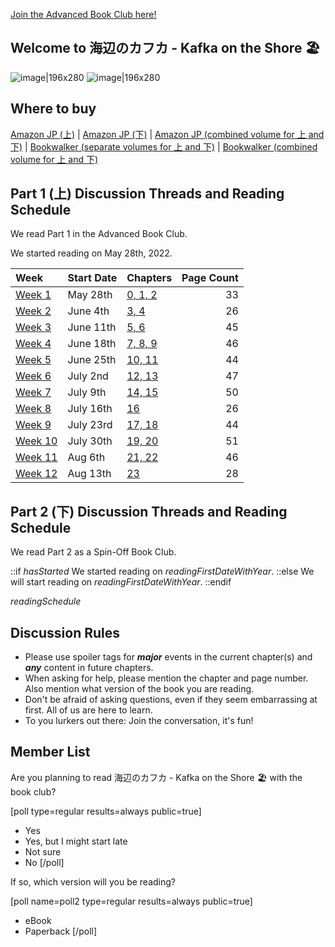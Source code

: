 <!-- 
海辺のカフカ - Kafka on the Shore 🏖 (Advanced Book Club)

^^^^^^^^^^^^^^^ Use this for the thread title!
-->

[Join the Advanced Book Club here!](https://community.wanikani.com/t/x/44685) 

## Welcome to 海辺のカフカ - Kafka on the Shore 🏖
![image|196x280](upload://eN0rzfN7QltwWisNBRKfpKH0XUN.png)
![image|196x280](upload://p2h4rRNgdDSngkbpktYKAUQQ5r2.png)

 ## Where to buy 
[Amazon JP (上)](https://www.amazon.co.jp/-/en/%E6%9D%91%E4%B8%8A%E6%98%A5%E6%A8%B9-ebook/dp/B08N5RQV7V) | [Amazon JP (下)](https://www.amazon.co.jp/-/en/gp/product/B08N5RNWQW) | [Amazon JP (combined volume for 上 and 下)](https://www.amazon.co.jp/-/en/%E6%9D%91%E4%B8%8A%E6%98%A5%E6%A8%B9-ebook/dp/B08N5VGDGR) | [Bookwalker (separate volumes for 上 and 下)](https://bookwalker.jp/series/281888/list/) | [Bookwalker (combined volume for 上 and 下)](https://bookwalker.jp/de131687ff-3a6d-4045-a82f-d0f3114793f0/) 

## Part 1 (上) Discussion Threads and Reading Schedule

We read Part 1 in the Advanced Book Club.

We started reading on May 28th, 2022.

| Week | Start Date | Chapters | Page Count |
| :- | :- | :- | -: |
| [Week 1](https://community.wanikani.com/t/x/57147) | May 28th | [0, 1, 2](https://community.wanikani.com/t/x/57147) | 33 |
| [Week 2](https://community.wanikani.com/t/x/57249) | June 4th | [3, 4](https://community.wanikani.com/t/x/57249) | 26 |
| [Week 3](https://community.wanikani.com/t/x/57324) | June 11th | [5, 6](https://community.wanikani.com/t/x/57324) | 45 |
| [Week 4](https://community.wanikani.com/t/x/57435) | June 18th | [7, 8, 9](https://community.wanikani.com/t/x/57435) | 46 |
| [Week 5](https://community.wanikani.com/t/x/57509) | June 25th | [10, 11](https://community.wanikani.com/t/x/57509) | 44 |
| [Week 6](https://community.wanikani.com/t/x/57594) | July 2nd | [12, 13](https://community.wanikani.com/t/x/57594) | 47 |
| [Week 7](https://community.wanikani.com/t/x/57692) | July 9th | [14, 15](https://community.wanikani.com/t/x/57692) | 50 |
| [Week 8](https://community.wanikani.com/t/x/57747) | July 16th | [16](https://community.wanikani.com/t/x/57747) | 26 |
| [Week 9](https://community.wanikani.com/t/x/57841) | July 23rd | [17, 18](https://community.wanikani.com/t/x/57841) | 44 |
| [Week 10](https://community.wanikani.com/t/x/57941) | July 30th | [19, 20](https://community.wanikani.com/t/x/57941) | 51 |
| [Week 11](https://community.wanikani.com/t/x/58068) | Aug 6th | [21, 22](https://community.wanikani.com/t/x/58068) | 46 |
| [Week 12](https://community.wanikani.com/t/x/58142) | Aug 13th | [23](https://community.wanikani.com/t/x/58142) | 28 |

## Part 2 (下) Discussion Threads and Reading Schedule

We read Part 2 as a Spin-Off Book Club.

::if $hasStarted$
We started reading on $readingFirstDateWithYear$.
::else
We will start reading on $readingFirstDateWithYear$.
::endif

$readingSchedule$


## Discussion Rules
 * Please use spoiler tags for **_major_** events in the current chapter(s) and **_any_** content in future chapters. 
* When asking for help, please mention the chapter and page number. Also mention what version of the book you are reading. 
* Don't be afraid of asking questions, even if they seem embarrassing at first. All of us are here to learn. 
* To you lurkers out there: Join the conversation, it's fun! 


## Member List

Are you planning to read 海辺のカフカ - Kafka on the Shore 🏖 with the book club?

[poll type=regular results=always public=true]
* Yes
* Yes, but I might start late
* Not sure
* No
[/poll]

If so, which version will you be reading?

[poll name=poll2 type=regular results=always public=true]
* eBook
* Paperback
[/poll]



